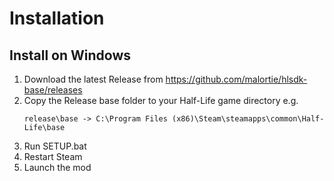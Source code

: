 # Installation

## Install on Windows

1. Download the latest Release from https://github.com/malortie/hlsdk-base/releases
2. Copy the Release base folder to your Half-Life game directory e.g.
   ```text
   release\base -> C:\Program Files (x86)\Steam\steamapps\common\Half-Life\base
   ```
3. Run SETUP.bat
4. Restart Steam
5. Launch the mod
